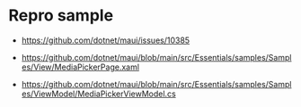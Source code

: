 # Repro sample

*   https://github.com/dotnet/maui/issues/10385


*   https://github.com/dotnet/maui/blob/main/src/Essentials/samples/Samples/View/MediaPickerPage.xaml

*   https://github.com/dotnet/maui/blob/main/src/Essentials/samples/Samples/ViewModel/MediaPickerViewModel.cs